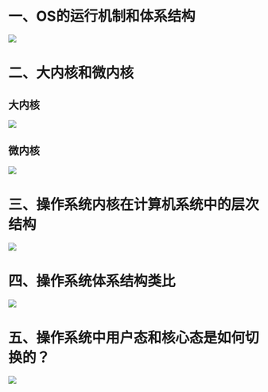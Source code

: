 # 一、OS的运行机制和体系结构

![](https://cdn.jsdelivr.net/gh/lcekold/blogimage@main/OperatingSystem/yxjz.png)


# 二、大内核和微内核

## 大内核
![](https://cdn.jsdelivr.net/gh/lcekold/blogimage@main/OperatingSystem/dnh.png)

## 微内核

![](https://cdn.jsdelivr.net/gh/lcekold/blogimage@main/OperatingSystem/wnh.png)

# 三、操作系统内核在计算机系统中的层次结构

![](https://cdn.jsdelivr.net/gh/lcekold/blogimage@main/OperatingSystem/jsjxtccjg.png)

# 四、操作系统体系结构类比

![](https://cdn.jsdelivr.net/gh/lcekold/blogimage@main/OperatingSystem/czxtdlb.png)


# 五、操作系统中用户态和核心态是如何切换的？

![](https://cdn.jsdelivr.net/gh/lcekold/blogimage@main/OperatingSystem/ruhezhuanhuan.png)